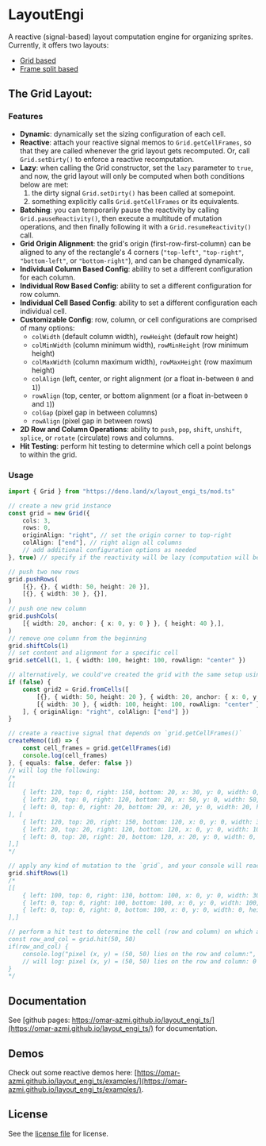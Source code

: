 # LayoutEngi
A reactive (signal-based) layout computation engine for organizing sprites.
Currently, it offers two layouts:
- [Grid based](/src/grid.ts)
- [Frame split based](/src/framesplit.ts)


## The Grid Layout:

### Features
- **Dynamic**: dynamically set the sizing configuration of each cell.
- **Reactive**: attach your reactive signal memos to `Grid.getCellFrames`, so that they are called whenever the grid layout gets recomputed. Or, call `Grid.setDirty()` to enforce a reactive recomputation.
- **Lazy**: when calling the Grid constructor, set the `lazy` parameter to `true`, and now, the grid layout will only be computed when both conditions below are met:
  1. the dirty signal `Grid.setDirty()` has been called at somepoint.
  2. something explicitly calls `Grid.getCellFrames` or its equivalents.
- **Batching**: you can temporarily pause the reactivity by calling `Grid.pauseReactivity()`, then execute a multitude of mutation operations, and then finally following it with a `Grid.resumeReactivity()` call.
- **Grid Origin Alignment**: the grid's origin (first-row-first-column) can be aligned to any of the rectangle's 4 corners (`"top-left"`, `"top-right"`, `"bottom-left"`, or `"bottom-right"`), and can be changed dynamically.
- **Individual Column Based Config**: ability to set a different configuration for each column.
- **Individual Row Based Config**: ability to set a different configuration for row column.
- **Individual Cell Based Config**: ability to set a different configuration each individual cell.
- **Customizable Config**: row, column, or cell configurations are comprised of many options:
  - `colWidth` (default column width), `rowHeight` (default row height)
  - `colMinWidth` (column minimum width), `rowMinHeight` (row minimum height)
  - `colMaxWidth` (column maximum width), `rowMaxHeight` (row maximum height)
  - `colAlign` (left, center, or right alignment (or a float in-between `0` and `1`))
  - `rowAlign` (top, center, or bottom alignment (or a float in-between `0` and `1`))
  - `colGap` (pixel gap in between columns)
  - `rowAlign` (pixel gap in between rows)
- **2D Row and Column Operations**: ability to `push`, `pop`, `shift`, `unshift`, `splice`, or `rotate` (circulate) rows and columns.
- **Hit Testing**: perform hit testing to determine which cell a point belongs to within the grid.


### Usage

```ts
import { Grid } from "https://deno.land/x/layout_engi_ts/mod.ts"

// create a new grid instance
const grid = new Grid({
	cols: 3,
	rows: 0,
	originAlign: "right", // set the origin corner to top-right
	colAlign: ["end"], // right align all columns
	// add additional configuration options as needed
}, true) // specify if the reactivity will be lazy (computation will be deferred until something requests a value)

// push two new rows
grid.pushRows(
	[{}, {}, { width: 50, height: 20 }],
	[{}, { width: 30 }, {}],
)
// push one new column
grid.pushCols(
	[{ width: 20, anchor: { x: 0, y: 0 } }, { height: 40 },],
)
// remove one column from the beginning
grid.shiftCols(1)
// set content and alignment for a specific cell
grid.setCell(1, 1, { width: 100, height: 100, rowAlign: "center" })

// alternatively, we could've created the grid with the same setup using the `Grid.fromCells` static method
if (false) {
	const grid2 = Grid.fromCells([
		[{}, { width: 50, height: 20 }, { width: 20, anchor: { x: 0, y: 0 } }],
		[{ width: 30 }, { width: 100, height: 100, rowAlign: "center" }, { height: 40 }],
	], { originAlign: "right", colAlign: ["end"] })
}

// create a reactive signal that depends on `grid.getCellFrames()`
createMemo((id) => {
	const cell_frames = grid.getCellFrames(id)
	console.log(cell_frames)
}, { equals: false, defer: false })
// will log the following:
/*
[[
	{ left: 120, top: 0, right: 150, bottom: 20, x: 30, y: 0, width: 0, height: 0, rotation: undefined },
	{ left: 20, top: 0, right: 120, bottom: 20, x: 50, y: 0, width: 50, height: 20, rotation: undefined },
	{ left: 0, top: 0, right: 20, bottom: 20, x: 20, y: 0, width: 20, height: 0, rotation: undefined }
], [
	{ left: 120, top: 20, right: 150, bottom: 120, x: 0, y: 0, width: 30, height: 0, rotation: undefined },
	{ left: 20, top: 20, right: 120, bottom: 120, x: 0, y: 0, width: 100, height: 100, rotation: undefined },
	{ left: 0, top: 20, right: 20, bottom: 120, x: 20, y: 0, width: 0, height: 40, rotation: undefined }
],]
*/

// apply any kind of mutation to the `grid`, and your console will reactively log you with the new cell frames info
grid.shiftRows(1)
/*
[[
	{ left: 100, top: 0, right: 130, bottom: 100, x: 0, y: 0, width: 30, height: 0, rotation: undefined },
	{ left: 0, top: 0, right: 100, bottom: 100, x: 0, y: 0, width: 100, height: 100, rotation: undefined },
	{ left: 0, top: 0, right: 0, bottom: 100, x: 0, y: 0, width: 0, height: 40, rotation: undefined }
],]

// perform a hit test to determine the cell (row and column) on which a given pixel lies on
const row_and_col = grid.hit(50, 50)
if(row_and_col) {
	console.log("pixel (x, y) = (50, 50) lies on the row and column:", row_and_col[0], row_and_col[1])
	// will log: pixel (x, y) = (50, 50) lies on the row and column: 0 1
}
*/
```


## Documentation
See [github pages: https://omar-azmi.github.io/layout_engi_ts/](https://omar-azmi.github.io/layout_engi_ts/) for documentation.


## Demos
Check out some reactive demos here: [https://omar-azmi.github.io/layout_engi_ts/examples/](https://omar-azmi.github.io/layout_engi_ts/examples/).


## License
See the [license file](/src/license.md) for license.
